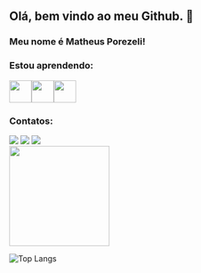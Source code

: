 ## Olá, bem vindo ao meu Github. 👋 
### Meu nome é Matheus Porezeli!

### Estou aprendendo:

<img src="https://cdn.jsdelivr.net/gh/devicons/devicon/icons/html5/html5-original.svg" width="40" height="40"/><img src="https://cdn.jsdelivr.net/gh/devicons/devicon/icons/css3/css3-original.svg" width="40" height="40"/><img src="https://cdn.jsdelivr.net/gh/devicons/devicon/icons/javascript/javascript-original.svg" width="40" height="40"/>

### Contatos:

<div>
<a href="https://instagram.com/lord_porezeli" target="_blank"><img src="https://img.shields.io/badge/-Instagram-%23E4405F?style=for-the-badge&logo=instagram&logoColor=white" target="_blank"></a>
<a href = "mailto:matheusporezeli@gmail.com"><img src="https://img.shields.io/badge/Gmail-D14836?style=for-the-badge&logo=gmail&logoColor=white" target="_blank"></a>
<a href="https://www.linkedin.com/in/matheus-porezeli-5bb10455" target="_blank"><img src="https://img.shields.io/badge/-LinkedIn-%230077B5?style=for-the-badge&logo=linkedin&logoColor=white" target="_blank"></a>   
</div>

<div>
  
  <img height="180em" src="https://github-readme-stats.vercel.app/api?username=matheusporezeli&show_icons=true&theme=highcontrast"/>
  
  ![Top Langs](https://github-readme-stats.vercel.app/api/top-langs/?username=matheusporezeli&theme=tokyonight)
</div>
